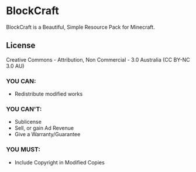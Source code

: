 # BlockCraft

BlockCraft is a Beautiful, Simple Resource Pack for Minecraft.

## License

Creative Commons - Attribution, Non Commercial - 3.0 Australia
(CC BY-NC 3.0 AU)


### YOU CAN:

* Redistribute modified works

### YOU CAN'T:

* Sublicense
* Sell, or gain Ad Revenue
* Give a Warranty/Guarantee

### YOU MUST:

* Include Copyright in Modified Copies